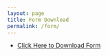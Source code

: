 ```yaml
---
layout: page
title: Form Download
permalink: /form/
---
```


* <a href="{{ site.baseurl }}/img/Donation_Agreement_2016.pdf">Click Here to Download Form</a>
